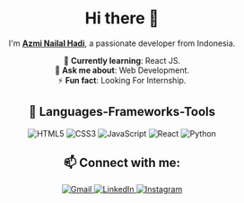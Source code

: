 <div align="center">

# Hi there 👋

I'm **[Azmi Nailal Hadi](https://github.com/moccagod)**, a passionate developer from Indonesia.

🌱 **Currently learning**: React JS.  
💬 **Ask me about**: Web Development.  
⚡ **Fun fact**: Looking For Internship.

## 🔧 Languages-Frameworks-Tools
![HTML5](https://img.shields.io/badge/-HTML5-orange?logo=html5&logoColor=white)
![CSS3](https://img.shields.io/badge/-CSS3-blue?logo=css3&logoColor=white)
![JavaScript](https://img.shields.io/badge/-JavaScript-yellow?logo=javascript&logoColor=white)
![React](https://img.shields.io/badge/-React-blue?logo=react&logoColor=white)
![Python](https://img.shields.io/badge/-Python-blue?logo=python&logoColor=white)

## 📫 Connect with me:
<a href="mailto:azminailalhadi28@gmail.com">
  <img src="https://img.shields.io/badge/-Gmail-red?logo=gmail&logoColor=white" alt="Gmail">
</a>
<a href="https://linkedin.com/in/azminailalhadi">
  <img src="https://img.shields.io/badge/-LinkedIn-blue?logo=linkedin&logoColor=white" alt="LinkedIn">
</a>
<a href="https://instagram.com/azminailalhadi">
  <img src="https://img.shields.io/badge/-Instagram-purple?logo=instagram&logoColor=white" alt="Instagram">
</a>

</div>
